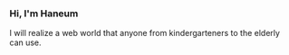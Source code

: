 ### Hi, I'm Haneum
I will realize a web world that anyone from kindergarteners to the elderly can use.

<!--### Check out my projects-->